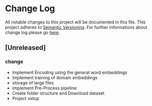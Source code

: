 # Change Log
All notable changes to this project will be documented in this file.
This project adheres to [Semantic Versioning](http://semver.org/).
For further informations about change log please go [here](http://keepachangelog.com/en/0.3.0/).

## [Unreleased]
### change
- Implement Encoding using the general word embeddings
- Implement training of domain embeddings
- storage of large files
- Implement Pre-Process pipeline 
- Create folder structure and Download dataset
- Project setup
